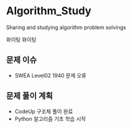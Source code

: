 # Algorithm_Study
Sharing and studying algorithm problem solvings

화이팅 화이팅

## 문제 이슈
- SWEA Level02 1940 문제 오류

## 문제 풀이 계획
- CodeUp 구조체 풀이 완료
- Python 알고리즘 기초 학습 시작
